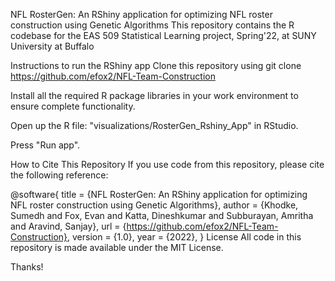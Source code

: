 NFL RosterGen: An RShiny application for optimizing NFL roster construction using Genetic Algorithms
This repository contains the R codebase for the EAS 509 Statistical Learning project, Spring'22, at SUNY University at Buffalo

Instructions to run the RShiny app
Clone this repository using
git clone https://github.com/efox2/NFL-Team-Construction

Install all the required R package libraries in your work environment to ensure complete functionality.

Open up the R file: "visualizations/RosterGen_Rshiny_App" in RStudio.

Press "Run app".

How to Cite This Repository
If you use code from this repository, please cite the following reference:

@software{
  title = {NFL RosterGen: An RShiny application for optimizing NFL roster construction using Genetic Algorithms},
  author = {Khodke, Sumedh and Fox, Evan and Katta, Dineshkumar and Subburayan, Amritha and Aravind, Sanjay},
  url = {https://github.com/efox2/NFL-Team-Construction},
  version = {1.0},
  year = {2022},
}
License
All code in this repository is made available under the MIT License.

Thanks!
